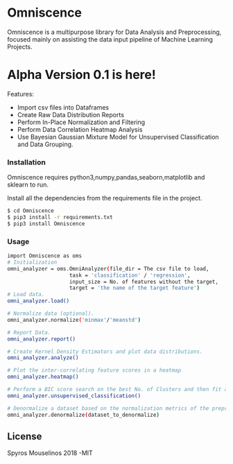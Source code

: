 # Omniscence

Omniscence is a multipurpose library for Data Analysis and Preprocessing, focused mainly on assisting the data input pipeline of Machine Learning Projects.

# Alpha Version 0.1 is here!
Features:
  - Import csv files into Dataframes
  - Create Raw Data Distribution Reports
  - Perform In-Place Normalization and Filtering
  - Perform Data Correlation Heatmap Analysis
  - Use Bayesian Gaussian Mixture Model for Unsupervised Classification and Data Grouping.

### Installation

Omniscence requires python3,numpy,pandas,seaborn,matplotlib and sklearn to run.

Install all the dependencies from the requirements file in the project.

```sh
$ cd Omniscence
$ pip3 install -r requirements.txt
$ pip3 install Omniscence
```
### Usage
```sh
import Omniscence as oms
# Initialization
omni_analyzer = oms.OmniAnalyzer(file_dir = The csv file to load, 
                    task = 'classification' / 'regression',
                    input_size = No. of features without the target,
                    target = 'the name of the target feature')
# Load data.
omni_analyzer.load()

# Normalize data (optional).
omni_analyzer.normalize('minmax'/'meanstd')

# Report Data.
omni_analyzer.report()

# Create Kernel Density Estimators and plot data distributions.
omni_analyzer.analyze()

# Plot the inter-correlating feature scores in a heatmap
omni_analyzer.heatmap()

# Perform a BIC score search on the best No. of Clusters and then fit a Bayesian Gaussian Mixture Model on the Data performing Unsupervised Classification.
omni_analyzer.unsupervised_classification()

# Denormalize a dataset based on the normalization metrics of the preprocessed dataset
omni_analyzer.denormalize(dataset_to_denormalize)
```








License
----

Spyros Mouselinos 2018 -MIT
